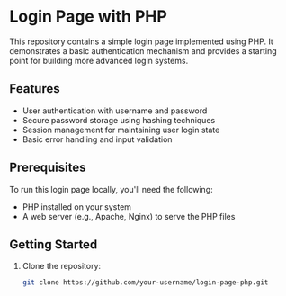 # Login Page with PHP

This repository contains a simple login page implemented using PHP. It demonstrates a basic authentication mechanism and provides a starting point for building more advanced login systems.

## Features

- User authentication with username and password
- Secure password storage using hashing techniques
- Session management for maintaining user login state
- Basic error handling and input validation

## Prerequisites

To run this login page locally, you'll need the following:

- PHP installed on your system
- A web server (e.g., Apache, Nginx) to serve the PHP files

## Getting Started

1. Clone the repository:

   ```bash
   git clone https://github.com/your-username/login-page-php.git
